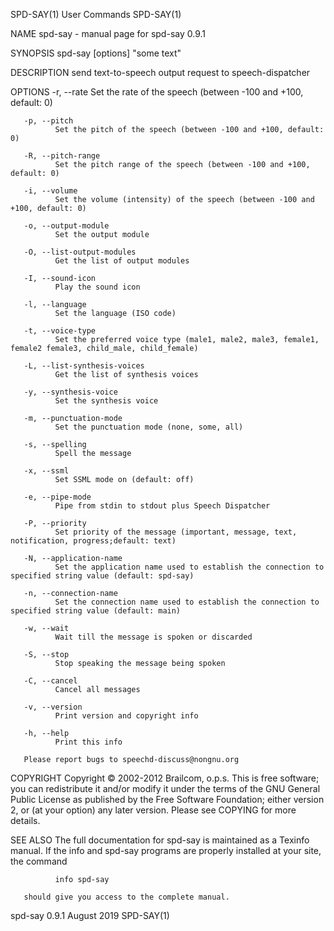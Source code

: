 SPD-SAY(1)                                                                                                                                           User Commands                                                                                                                                           SPD-SAY(1)

NAME
       spd-say - manual page for spd-say 0.9.1

SYNOPSIS
       spd-say [options] "some text"

DESCRIPTION
       send text-to-speech output request to speech-dispatcher

OPTIONS
       -r, --rate
              Set the rate of the speech (between -100 and +100, default: 0)

       -p, --pitch
              Set the pitch of the speech (between -100 and +100, default: 0)

       -R, --pitch-range
              Set the pitch range of the speech (between -100 and +100, default: 0)

       -i, --volume
              Set the volume (intensity) of the speech (between -100 and +100, default: 0)

       -o, --output-module
              Set the output module

       -O, --list-output-modules
              Get the list of output modules

       -I, --sound-icon
              Play the sound icon

       -l, --language
              Set the language (ISO code)

       -t, --voice-type
              Set the preferred voice type (male1, male2, male3, female1, female2 female3, child_male, child_female)

       -L, --list-synthesis-voices
              Get the list of synthesis voices

       -y, --synthesis-voice
              Set the synthesis voice

       -m, --punctuation-mode
              Set the punctuation mode (none, some, all)

       -s, --spelling
              Spell the message

       -x, --ssml
              Set SSML mode on (default: off)

       -e, --pipe-mode
              Pipe from stdin to stdout plus Speech Dispatcher

       -P, --priority
              Set priority of the message (important, message, text, notification, progress;default: text)

       -N, --application-name
              Set the application name used to establish the connection to specified string value (default: spd-say)

       -n, --connection-name
              Set the connection name used to establish the connection to specified string value (default: main)

       -w, --wait
              Wait till the message is spoken or discarded

       -S, --stop
              Stop speaking the message being spoken

       -C, --cancel
              Cancel all messages

       -v, --version
              Print version and copyright info

       -h, --help
              Print this info

       Please report bugs to speechd-discuss@nongnu.org

COPYRIGHT
       Copyright © 2002-2012 Brailcom, o.p.s.
       This is free software; you can redistribute it and/or modify it under the terms of the GNU General Public License as published by the Free Software Foundation; either version 2, or (at your option) any later version. Please see COPYING for more details.

SEE ALSO
       The full documentation for spd-say is maintained as a Texinfo manual.  If the info and spd-say programs are properly installed at your site, the command

              info spd-say

       should give you access to the complete manual.

spd-say 0.9.1                                                                                                                                         August 2019                                                                                                                                            SPD-SAY(1)
